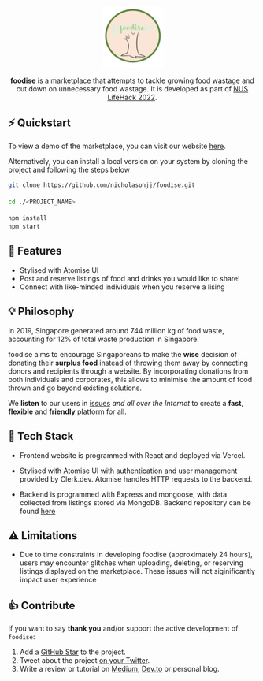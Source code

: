 <p align="center">
  <a href="https://foodise.vercel.app">
    <img alt="Fiber" height="125" src="./src/images/logo.png">
  </a>
  <br>
  
<p align="center">
<b>foodise</b> is a marketplace that attempts to tackle growing food wastage and cut down on unnecessary food wastage. It is developed as part of <a href="https://lifehack.nuscomputing.com/">NUS LifeHack 2022</a>.
</p>

## ⚡️ Quickstart

To view a demo of the marketplace, you can visit our website [here]("https://foodise.vercel.app").

Alternatively, you can install a local version on your system by cloning the project and following the steps below

```sh
git clone https://github.com/nicholasohjj/foodise.git

cd ./<PROJECT_NAME>

npm install
npm start

```

## 🎯 Features

-   Stylised with Atomise UI
- Post and reserve listings of food and drinks you would like to share!
- Connect with like-minded individuals when you reserve a lising
## 💡 Philosophy

In 2019, Singapore generated around 744 million kg of food waste, accounting for 12% of total waste production in Singapore. 

foodise aims to encourage Singaporeans to make the **wise** decision of donating their **surplus food** instead of throwing them away by connecting donors and recipients through a website. By incorporating donations from both individuals and corporates, this allows to minimise the amount of food thrown and go beyond existing solutions.

We **listen** to our users in [issues](https://github.com/nicholasohjj/foodise/issues) _and all over the Internet_ to create a **fast**, **flexible** and **friendly**  platform for all.

## 👀 Tech Stack
- Frontend website is programmed with React and deployed via Vercel.
- Stylised with Atomise UI with authentication and user management provided by Clerk.dev. Atomise handles HTTP requests to the backend.

- Backend is programmed with Express and mongoose, with data collected from listings stored via MongoDB. Backend repository can be found [here]("https://www.github.com/nicholasohjj/foodise-backend")

## ⚠️ Limitations
* Due to time constraints in developing foodise (approximately 24 hours), users may encounter glitches when uploading, deleting, or reserving listings displayed on the marketplace. These issues will not siginificantly impact user experience

                
## 👍 Contribute

If you want to say **thank you** and/or support the active development of `foodise`:

1. Add a [GitHub Star](https://github.com/nicholasohjj/foodise/stargazers) to the project.
2. Tweet about the project [on your Twitter](https://twitter.com/intent/tweet?text=Fiber%20is%20an%20Express%20inspired%20%23web%20%23framework%20built%20on%20top%20of%20Fasthttp%2C%20the%20fastest%20HTTP%20engine%20for%20%23Go.%20Designed%20to%20ease%20things%20up%20for%20%23fast%20development%20with%20zero%20memory%20allocation%20and%20%23performance%20in%20mind%20%F0%9F%9A%80%20https%3A%2F%2Fgithub.com%2Fgofiber%2Ffiber).
3. Write a review or tutorial on [Medium](https://medium.com/), [Dev.to](https://dev.to/) or personal blog.


